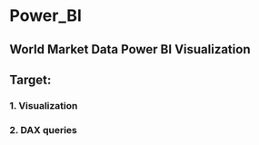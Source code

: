 # Power_BI

## World Market Data Power BI Visualization

## Target:

### 1. Visualization
### 2. DAX queries
